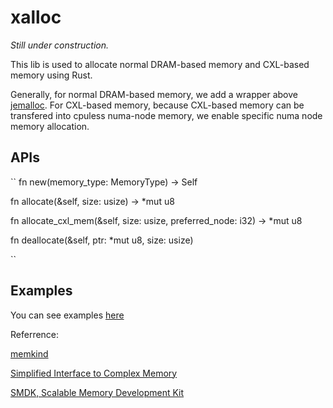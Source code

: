# xalloc

*Still under construction.*

This lib is used to allocate normal DRAM-based memory and CXL-based memory using Rust.

Generally, for normal DRAM-based memory, we add a wrapper above [jemalloc](https://github.com/tikv/jemallocator). For CXL-based memory, because CXL-based memory can be transfered into cpuless numa-node memory, we enable specific numa node memory allocation. 

## APIs

``
fn new(memory_type: MemoryType) -> Self

fn allocate(&self, size: usize) -> *mut u8

fn allocate_cxl_mem(&self, size: usize, preferred_node: i32) -> *mut u8

fn deallocate(&self, ptr: *mut u8, size: usize)

``

## Examples

You can see examples [here](https://github.com/Tom-CaoZH/xalloc/blob/master/xalloc/src/lib.rs)

Referrence:

[memkind](https://github.com/memkind/memkind)

[Simplified Interface to Complex Memory](https://github.com/lanl/SICM)

[SMDK, Scalable Memory Development Kit](https://github.com/OpenMPDK/SMDK)
